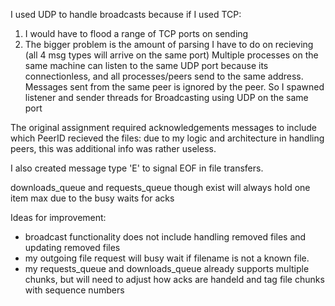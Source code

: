 I used UDP to handle broadcasts because if I used TCP:
1. I would have to flood a range of TCP ports on sending
2. The bigger problem is the amount of parsing I have to do on recieving (all 4 msg types will arrive on the same port)
Multiple processes on the same machine can listen to the same UDP port because its connectionless, and all processes/peers send to the same address. Messages sent from the same peer is ignored by the peer.
So I spawned listener and sender threads for Broadcasting using UDP on the same port

The original assignment required acknowledgements messages to include which PeerID recieved the files: due to my logic and architecture in handling peers, this was additional info was rather useless.

I also created message type 'E' to signal EOF in file transfers.

downloads_queue and requests_queue though exist will always hold one item max due to the busy waits for acks

Ideas for improvement:
 - broadcast functionality does not include handling removed files and updating removed files
 - my outgoing file request will busy wait if filename is not a known file.
 - my requests_queue and downloads_queue already supports multiple chunks, but will need to 
    adjust how acks are handeld and tag file chunks with sequence numbers